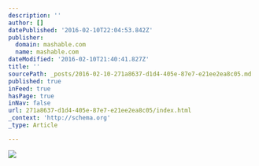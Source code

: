 ```yaml
---
description: ''
author: []
datePublished: '2016-02-10T22:04:53.842Z'
publisher:
  domain: mashable.com
  name: mashable.com
dateModified: '2016-02-10T21:40:41.827Z'
title: ''
sourcePath: _posts/2016-02-10-271a8637-d1d4-405e-87e7-e21ee2ea8c05.md
published: true
inFeed: true
hasPage: true
inNav: false
url: 271a8637-d1d4-405e-87e7-e21ee2ea8c05/index.html
_context: 'http://schema.org'
_type: Article

---
```

![](http://rack.0.mshcdn.com/media/ZgkyMDE1LzEyLzE2LzZiL0xvc3Rpc2xhbmRiLjRmNzM1LmpwZwpwCXRodW1iCTE0NDB4MTAwMD4KZQlqcGc/07960f16/85b/Lost-island-by-marama-photo-video.jpg)